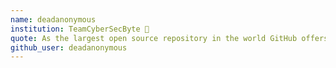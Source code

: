 ```yaml
---
name: deadanonymous 
institution: TeamCyberSecByte 🚩 
quote: As the largest open source repository in the world GitHub offers a number of unmatched benefits to developers everywhere. GitHub is the world's largest software development platform.
github_user: deadanonymous
---
```

